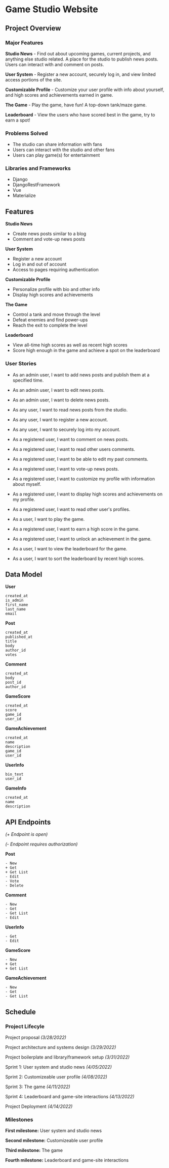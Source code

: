 # Game Studio Website

## Project Overview

### Major Features

**Studio News** - Find out about upcoming games, current projects, and anything else studio related. A place for the studio to publish news posts. Users can interact with and comment on posts.

**User System** - Register a new account, securely log in, and view limited access portions of the site.

**Customizable Profile** - Customize your user profile with info about yourself, and high scores and achievements earned in game.

**The Game** - Play the game, have fun! A top-down tank/maze game.

**Leaderboard** - View the users who have scored best in the game, try to earn a spot!

### Problems Solved
- The studio can share information with fans
- Users can interact with the studio and other fans
- Users can play game(s) for entertainment

### Libraries and Frameworks
- Django
- DjangoRestFramework
- Vue
- Materialize

## Features
**Studio News**
- Create news posts similar to a blog
- Comment and vote-up news posts

**User System**
- Register a new account
- Log in and out of account
- Access to pages requiring authentication

**Customizable Profile**
- Personalize profile with bio and other info
- Display high scores and achievements

**The Game**
- Control a tank and move through the level
- Defeat enemies and find power-ups
- Reach the exit to complete the level

**Leaderboard**
- View all-time high scores as well as recent high scores
- Score high enough in the game and achieve a spot on the leaderboard

### User Stories
- As an admin user, I want to add news posts and publish them at a specified time.
- As an admin user, I want to edit news posts.
- As an admin user, I want to delete news posts.
- As any user, I want to read news posts from the studio.
- As any user, I want to register a new account.
- As any user, I want to securely log into my account.
- As a registered user, I want to comment on news posts.
- As a registered user, I want to read other users comments.
- As a registered user, I want to be able to edit my past comments.
- As a registered user, I want to vote-up news posts.

- As a registered user, I want to customize my profile with information about myself.
- As a registered user, I want to display high scores and achievements on my profile.
- As a registered user, I want to read other user's profiles.

- As a user, I want to play the game.
- As a registered user, I want to earn a high score in the game.
- As a registered user, I want to unlock an achievement in the game.

- As a user, I want to view the leaderboard for the game.
- As a user, I want to sort the leaderboard by recent high scores.


## Data Model

**User**

    created_at
    is_admin
    first_name
    last_name
    email

**Post**

    created_at
    published_at
    title
    body
    author_id
    votes

**Comment**

    created_at
    body
    post_id
    author_id

**GameScore**

    created_at
    score
    game_id
    user_id

**GameAchievement**

    created_at
    name
    description
    game_id
    user_id

**UserInfo**

    bio_text
    user_id

**GameInfo**

    created_at
    name
    description

## API Endpoints

_(+ Endpoint is open)_

_(- Endpoint requires authorization)_

**Post**

    - New
    + Get
    + Get List
    - Edit
    - Vote
    - Delete

**Comment**

    - New
    - Get
    - Get List
    - Edit

**UserInfo**

    - Get
    - Edit

**GameScore**

    - New
    + Get
    + Get List

**GameAchievement**

    - New
    - Get
    - Get List

## Schedule

### Project Lifecyle
Project proposal
*(3/28/2022)*

Project architecture and systems design
*(3/29/2022)*

Project boilerplate and library/framework setup
*(3/31/2022)*

Sprint 1: User system and studio news
*(4/05/2022)*

Sprint 2: Customizeable user profile
*(4/08/2022)*

Sprint 3: The game
*(4/11/2022)*

Sprint 4: Leaderboard and game-site interactions
*(4/13/2022)*

Project Deployment
*(4/14/2022)*

### Milestones

**First milestone:** User system and studio news

**Second milestone:** Customizeable user profile

**Third milestone:** The game

**Fourth milestone:** Leaderboard and game-site interactions
